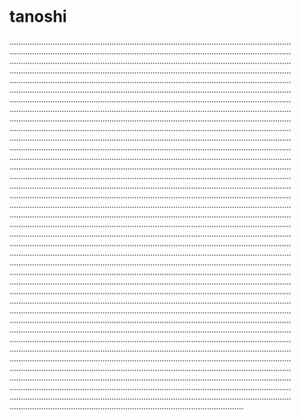 # tanoshi
...............................................................................................................................................................................................................................................................................................................................................................................................................................................................................................................................................................................................................................................................................................................................................................................................................................................................................................................................................................................................................................................................................................................................................................................................................................................................................................................................................................................................................................................................................................................................................................................................................................................................................................................................................................................................................................................................................................................................................................................................................................................................................................................................................................................................................................................................................................................................................................................................................................................................................................................................................................................................................................................................................................................................................................................................................................................................................................................................................................................................................................................................................................................................................................................................................................................................................................................................................................................................................................................................................................................................................................................................................................................................................................................................................................................................................................................................................................................................................................................................................................................................................................................................................................................................................................................................................................................................................................................................................................................................................................................................................................................................................................................................................................................................................................................................................................................................................................................................................................................................................